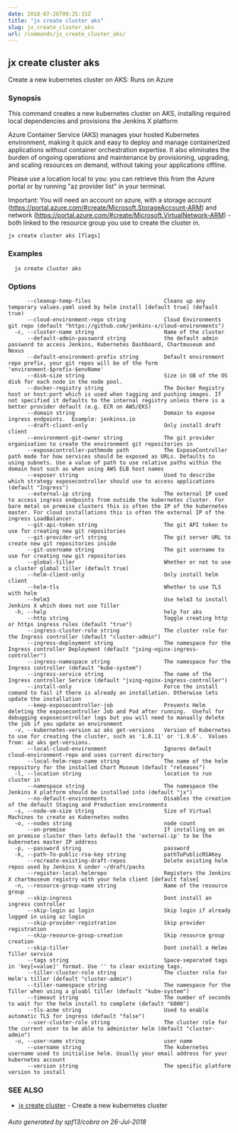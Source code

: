```yaml
---
date: 2018-07-26T09:25:15Z
title: "jx create cluster aks"
slug: jx_create_cluster_aks
url: /commands/jx_create_cluster_aks/
---
```

## jx create cluster aks

Create a new kubernetes cluster on AKS: Runs on Azure

### Synopsis

This command creates a new kubernetes cluster on AKS, installing required local dependencies and provisions the Jenkins X platform 

Azure Container Service (AKS) manages your hosted Kubernetes environment, making it quick and easy to deploy and manage containerized applications without container orchestration expertise. It also eliminates the burden of ongoing operations and maintenance by provisioning, upgrading, and scaling resources on demand, without taking your applications offline. 

Please use a location local to you: you can retrieve this from the Azure portal or by running "az provider list" in your terminal. 

Important: You will need an account on azure, with a storage account (https://portal.azure.com/#create/Microsoft.StorageAccount-ARM) and network (https://portal.azure.com/#create/Microsoft.VirtualNetwork-ARM) - both linked to the resource group you use to create the cluster in.

```
jx create cluster aks [flags]
```

### Examples

```
  jx create cluster aks
```

### Options

```
      --cleanup-temp-files                       Cleans up any temporary values.yaml used by helm install [default true] (default true)
      --cloud-environment-repo string            Cloud Environments git repo (default "https://github.com/jenkins-x/cloud-environments")
  -c, --cluster-name string                      Name of the cluster
      --default-admin-password string            the default admin password to access Jenkins, Kubernetes Dashboard, Chartmuseum and Nexus
      --default-environment-prefix string        Default environment repo prefix, your git repos will be of the form 'environment-$prefix-$envName'
      --disk-size string                         Size in GB of the OS disk for each node in the node pool.
      --docker-registry string                   The Docker Registry host or host:port which is used when tagging and pushing images. If not specified it defaults to the internal registry unless there is a better provider default (e.g. ECR on AWS/EKS)
      --domain string                            Domain to expose ingress endpoints.  Example: jenkinsx.io
      --draft-client-only                        Only install draft client
      --environment-git-owner string             The git provider organisation to create the environment git repositories in
      --exposecontroller-pathmode path           The ExposeController path mode for how services should be exposed as URLs. Defaults to using subnets. Use a value of path to use relative paths within the domain host such as when using AWS ELB host names
      --exposer string                           Used to describe which strategy exposecontroller should use to access applications (default "Ingress")
      --external-ip string                       The external IP used to access ingress endpoints from outside the kubernetes cluster. For bare metal on premise clusters this is often the IP of the kubernetes master. For cloud installations this is often the external IP of the ingress LoadBalancer.
      --git-api-token string                     The git API token to use for creating new git repositories
      --git-provider-url string                  The git server URL to create new git repositories inside
      --git-username string                      The git username to use for creating new git repositories
      --global-tiller                            Whether or not to use a cluster global tiller (default true)
      --helm-client-only                         Only install helm client
      --helm-tls                                 Whether to use TLS with helm
      --helm3                                    Use helm3 to install Jenkins X which does not use Tiller
  -h, --help                                     help for aks
      --http string                              Toggle creating http or https ingress rules (default "true")
      --ingress-cluster-role string              The cluster role for the Ingress controller (default "cluster-admin")
      --ingress-deployment string                The namespace for the Ingress controller Deployment (default "jxing-nginx-ingress-controller")
      --ingress-namespace string                 The namespace for the Ingress controller (default "kube-system")
      --ingress-service string                   The name of the Ingress controller Service (default "jxing-nginx-ingress-controller")
      --install-only                             Force the install comand to fail if there is already an installation. Otherwise lets update the installation
      --keep-exposecontroller-job                Prevents Helm deleting the exposecontroller Job and Pod after running.  Useful for debugging exposecontroller logs but you will need to manually delete the job if you update an environment
  -v, --kubernetes-version az aks get-versions   Version of Kubernetes to use for creating the cluster, such as '1.8.11' or '1.9.6'.  Values from: az aks get-versions.
      --local-cloud-environment                  Ignores default cloud-environment-repo and uses current directory 
      --local-helm-repo-name string              The name of the helm repository for the installed Chart Museum (default "releases")
  -l, --location string                          location to run cluster in
      --namespace string                         The namespace the Jenkins X platform should be installed into (default "jx")
      --no-default-environments                  Disables the creation of the default Staging and Production environments
  -s, --node-vm-size string                      Size of Virtual Machines to create as Kubernetes nodes
  -o, --nodes string                             node count
      --on-premise                               If installing on an on premise cluster then lets default the 'external-ip' to be the kubernetes master IP address
  -p, --password string                          password
  -k, --path-To-public-rsa-key string            pathToPublicRSAKey
      --recreate-existing-draft-repos            Delete existing helm repos used by Jenkins X under ~/draft/packs
      --register-local-helmrepo                  Registers the Jenkins X chartmuseum registry with your helm client [default false]
  -n, --resource-group-name string               Name of the resource group
      --skip-ingress                             Dont install an ingress controller
      --skip-login az login                      Skip login if already logged in using az login
      --skip-provider-registration               Skip provider registration
      --skip-resource-group-creation             Skip resource group creation
      --skip-tiller                              Dont install a Helms Tiller service
      --tags string                              Space-separated tags in 'key[=value]' format. Use '' to clear existing tags.
      --tiller-cluster-role string               The cluster role for Helm's tiller (default "cluster-admin")
      --tiller-namespace string                  The namespace for the Tiller when using a gloabl tiller (default "kube-system")
      --timeout string                           The number of seconds to wait for the helm install to complete (default "6000")
      --tls-acme string                          Used to enable automatic TLS for ingress (default "false")
      --user-cluster-role string                 The cluster role for the current user to be able to administer helm (default "cluster-admin")
  -u, --user-name string                         user name
      --username string                          The kubernetes username used to initialise helm. Usually your email address for your kubernetes account
      --version string                           The specific platform version to install
```

### SEE ALSO

* [jx create cluster](/commands/jx_create_cluster/)	 - Create a new kubernetes cluster

###### Auto generated by spf13/cobra on 26-Jul-2018
